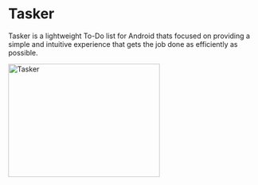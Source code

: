 # Tasker
Tasker is a lightweight To-Do list for Android thats focused on providing  a simple and intuitive experience that gets the job done as efficiently as possible.

<img src="http://rezajafar.com/wp-content/uploads/2016/05/Banner-2.jpg" alt="Tasker" style="width:304px;height:228px;">

<a href="https://imgur.com/77fmsKl"
  alt="World Wide Web Consortium Home"
  width="150" height="46" border="0" /></a>
